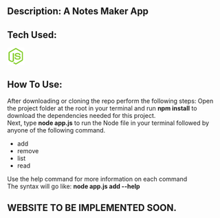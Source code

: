 <body>
  <h2>Description: A Notes Maker App</h2>
  
  <h2>Tech Used:</h2>
  
  <a href="https://nodejs.org/en/about/" target="_blank">
    <img
      src="https://raw.githubusercontent.com/devicons/devicon/9f4f5cdb393299a81125eb5127929ea7bfe42889/icons/nodejs/nodejs-original.svg"
      alt="react"
      width="40"
      height="40"
    />
  </a>
  <h2>How To Use:</h2>
  <p>
    After downloading or cloning the repo perform the following steps: Open the
    project folder at the root in your terminal and run
    <b>npm install</b>
    to download the dependencies needed for this project. <br />
    Next, type <b>node app.js</b> to run the Node file in your terminal followed
    by anyone of the following command. <br />
    <ul>
        <li>add</li>
        <li>remove</li>
        <li>list</li>
        <li>read</li>
    </ul>
    Use the help command for more information on each command <br />
    The syntax will go like: <b>node app.js add --help</b>
  </p>

  <h2>WEBSITE TO BE IMPLEMENTED SOON.</h2>
</body>
